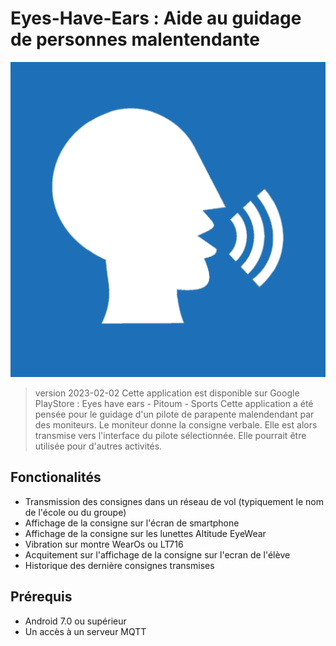 # Eyes-Have-Ears : Aide au guidage de personnes malentendante
![Logo](/app/src/main/ic_logo-playstore.png)
>version 2023-02-02
> Cette application est disponible sur Google PlayStore : Eyes have ears - Pitoum - Sports
Cette application a été pensée pour le guidage d'un pilote de parapente malendendant par des moniteurs. Le moniteur donne la consigne verbale. Elle est alors transmise vers l'interface du pilote sélectionnée.
Elle pourrait être utilisée pour d'autres activités.

## Fonctionalités 
+ Transmission des consignes dans un réseau de vol (typiquement le nom de l'école ou du groupe)
+ Affichage de la consigne sur l'écran de smartphone
+ Affichage de la consigne sur les lunettes Altitude EyeWear
+ Vibration sur montre WearOs ou LT716
+ Acquitement sur l'affichage de la consigne sur l'ecran de l'élève
+ Historique des dernière consignes transmises 

	
## Prérequis 
+ Android 7.0 ou supérieur
+ Un accès à un serveur MQTT


